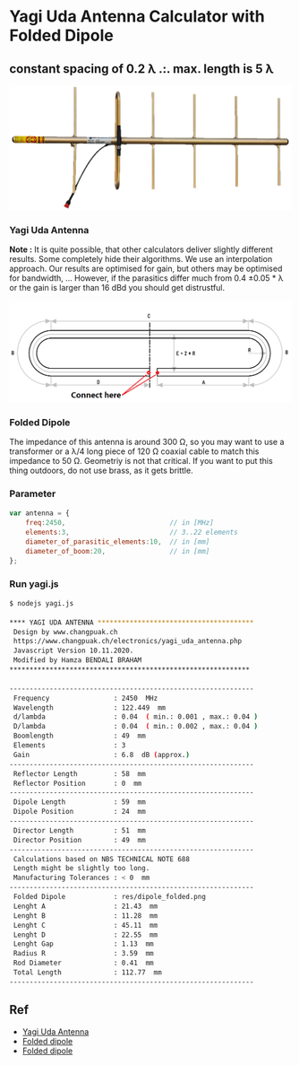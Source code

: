# Yagi Uda Antenna Calculator with Folded Dipole
## constant spacing of 0.2 λ .:. max. length is 5 λ

![ f](res/yagi.png)

### Yagi Uda Antenna
**Note :** It is quite possible, that other calculators deliver slightly different results. Some completely hide their algorithms. We use an interpolation approach. Our results are optimised for gain, but others may be optimised for bandwidth, ... However, if the parasitics differ much from 0.4 ±0.05 * λ or the gain is larger than 16 dBd you should get distrustful.

![alt](res/dipole_folded.png)

### Folded Dipole
The impedance of this antenna is around 300 Ω, so you may want to use a transformer or a λ/4 long piece of 120 Ω coaxial cable to match this impedance to 50 Ω. Geometriy is not that critical. If you want to put this thing outdoors, do not use brass, as it gets brittle.

### Parameter
```js
var antenna = {
    freq:2450,                          // in [MHz]
    elements:3,                         // 3..22 elements
    diameter_of_parasitic_elements:10,  // in [mm]
    diameter_of_boom:20,                // in [mm]
};
```

### Run yagi.js
```bash
$ nodejs yagi.js

**** YAGI UDA ANTENNA ***************************************
 Design by www.changpuak.ch
 https://www.changpuak.ch/electronics/yagi_uda_antenna.php
 Javascript Version 10.11.2020.
 Modified by Hamza BENDALI BRAHAM
************************************************************

-------------------------------------------------------------
 Frequency                : 2450  MHz
 Wavelength               : 122.449  mm
 d/lambda                 : 0.04  ( min.: 0.001 , max.: 0.04 )
 D/lambda                 : 0.04  ( min.: 0.002 , max.: 0.04 )
 Boomlength               : 49  mm
 Elements                 : 3
 Gain                     : 6.8  dB (approx.)
-------------------------------------------------------------
 Reflector Length         : 58  mm
 Reflector Position       : 0  mm
-------------------------------------------------------------
 Dipole Length            : 59  mm
 Dipole Position          : 24  mm
-------------------------------------------------------------
 Director Length          : 51  mm
 Director Position        : 49  mm
-------------------------------------------------------------
 Calculations based on NBS TECHNICAL NOTE 688
 Length might be slightly too long.
 Manufacturing Tolerances : < 0  mm
-------------------------------------------------------------
 Folded Dipole            : res/dipole_folded.png
 Lenght A                 : 21.43  mm
 Lenght B                 : 11.28  mm
 Lenght C                 : 45.11  mm
 Lenght D                 : 22.55  mm
 Lenght Gap               : 1.13  mm
 Radius R                 : 3.59  mm
 Rod Diameter             : 0.41  mm
 Total Length             : 112.77  mm
-------------------------------------------------------------
```


## Ref
- [Yagi Uda Antenna](https://www.changpuak.ch/electronics/yagi_uda_antenna.php)  
- [Folded dipole](https://www.changpuak.ch/electronics/Dipole_folded.php)  
- [Folded dipole](https://www.nonstopsystems.com/radio/frank_radio_antenna_folded_dipole.htm)  
